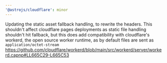 ```yaml
---
'@astrojs/cloudflare': minor
---
```


Updating the static asset fallback handling, to rewrite the headers. This shouldn't affect cloudflare pages deployments as static file handling shouldn't hit fallback, but this does add compatibility with cloudflare's workerd, the open source worker runtime, as by default files are sent as `application/octet-stream` https://github.com/cloudflare/workerd/blob/main/src/workerd/server/workerd.capnp#LL665C29-L665C53
